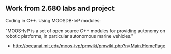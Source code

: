 ## Work from 2.680 labs and project

Coding in C++.
Using MOOSDB-IvP modules:

  "MOOS-IvP is a set of open source C++ modules for providing autonomy on robotic platforms, in particular autonomous marine vehicles."
- http://oceanai.mit.edu/moos-ivp/pmwiki/pmwiki.php?n=Main.HomePage